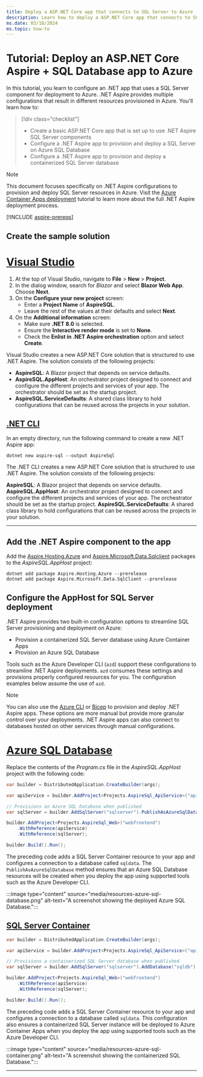 ```yaml
---
title: Deploy a ASP.NET Core app that connects to SQL Server to Azure
description: Learn how to deploy a ASP.NET Core app that connects to SQL Server to Azure
ms.date: 03/18/2024
ms.topic: how-to
---
```


# Tutorial: Deploy an ASP.NET Core Aspire + SQL Database app to Azure

In this tutorial, you learn to configure an .NET app that uses a SQL Server component for deployment to Azure. .NET Aspire provides multiple configurations that result in different resources provisioned in Azure. You'll learn how to:

> [!div class="checklist"]
>
> - Create a basic ASP.NET Core app that is set up to use .NET Aspire SQL Server components
> - Configure a .NET Aspire app to provision and deploy a SQL Server on Azure SQL Database
> - Configure a .NET Aspire app to provision and deploy a containerized SQL Server database

> [!NOTE]
> This document focuses specifically on .NET Aspire configurations to provision and deploy SQL Server resources in Azure. Visit the [Azure Container Apps deployment](/dotnet/aspire/deployment/azure/aca-deployment?branch=pr-en-us-532&tabs=visual-studio%2Clinux%2Cpowershell&pivots=azure-azd) tutorial to learn more about the full .NET  Aspire deployment process.

[!INCLUDE [aspire-prereqs](../includes/aspire-prereqs.md)]

## Create the sample solution

# [Visual Studio](#tab/visual-studio)

1. At the top of Visual Studio, navigate to **File** > **New** > **Project**.
1. In the dialog window, search for *Blazor* and select **Blazor Web App**. Choose **Next**.
1. On the **Configure your new project** screen:
    - Enter a **Project Name** of **AspireSQL**.
    - Leave the rest of the values at their defaults and select **Next**.
1. On the **Additional information** screen:
    - Make sure **.NET 8.0** is selected.
    - Ensure the **Interactive render mode** is set to **None**.
    - Check the **Enlist in .NET Aspire orchestration** option and select **Create**.

Visual Studio creates a new ASP.NET Core solution that is structured to use .NET Aspire. The solution consists of the following projects:

- **AspireSQL**: A Blazor project that depends on service defaults.
- **AspireSQL.AppHost**: An orchestrator project designed to connect and configure the different projects and services of your app. The orchestrator should be set as the startup project.
- **AspireSQL.ServiceDefaults**: A shared class library to hold configurations that can be reused across the projects in your solution.

## [.NET CLI](#tab/cli)

In an empty directory, run the following command to create a new .NET Aspire app:

```dotnetcli
dotnet new aspire-sql --output AspireSql
```

The .NET CLI creates a new ASP.NET Core solution that is structured to use .NET Aspire. The solution consists of the following projects:

**AspireSQL**: A Blazor project that depends on service defaults.
**AspireSQL.AppHost**: An orchestrator project designed to connect and configure the different projects and services of your app. The orchestrator should be set as the startup project.
**AspireSQL.ServiceDefaults**: A shared class library to hold configurations that can be reused across the projects in your solution.

---

## Add the .NET Aspire component to the app

Add the [Aspire.Hosting.Azure](https://www.nuget.org/packages/Aspire.Hosting.Azure/8.0.0-preview.4.24156.9) and [Aspire.Microsoft.Data.Sqlclient](https://www.nuget.org/packages/Aspire.Microsoft.Data.SqlClient/8.0.0-preview.4.24156.9) packages to the _AspireSQL.AppHost_ project:

```dotnetcli
dotnet add package Aspire.Hosting.Azure --prerelease
dotnet add package Aspire.Microsoft.Data.SqlClient --prerelease
```

## Configure the AppHost for SQL Server deployment

.NET Aspire provides two built-in configuration options to streamline SQL Server provisioning and deployment on Azure:

- Provision a containerized SQL Server database using Azure Container Apps
- Provision an Azure SQL Database

Tools such as the Azure Developer CLI (`azd`) support these configurations to streamline .NET Aspire deployments. `azd` consumes these settings and provisions properly configured resources for you. The configuration examples below assume the use of `azd`.

> [!NOTE]
> You can also use the [Azure CLI](/dotnet/aspire/deployment/azure/aca-deployment?branch=pr-en-us-532&tabs=visual-studio%2Clinux%2Cpowershell&pivots=azure-cli) or [Bicep](/dotnet/aspire/deployment/azure/aca-deployment?branch=pr-en-us-532&tabs=visual-studio%2Clinux%2Cpowershell&pivots=azure-bicep) to provision and deploy .NET Aspire apps. These options are more manual but provide more granular control over your deployments. .NET Aspire apps can also connect to databases hosted on other services through manual configurations.

# [Azure SQL Database](#tab/azure-sql)

Replace the contents of the _Program.cs_ file in the _AspireSQL.AppHost_ project with the following code:

```csharp
var builder = DistributedApplication.CreateBuilder(args);

var apiService = builder.AddProject<Projects.AspireSql_ApiService>("apiservice");

// Provisions an Azure SQL Database when published
var sqlServer = builder.AddSqlServer("sqlserver").PublishAsAzureSqlDatabase().AddDatabase("sqldb");

builder.AddProject<Projects.AspireSql_Web>("webfrontend")
    .WithReference(apiService)
    .WithReference(sqlServer);

builder.Build().Run();
```

The preceding code adds a SQL Server Container resource to your app and configures a connection to a database called `sqldata`. The `PublishAsAzureSqlDatabase` method ensures that an Azure SQL Database resources will be created when you deploy the app using supported tools such as the Azure Developer CLI.

:::image type="content" source="media/resources-azure-sql-database.png" alt-text="A screenshot showing the deployed Azure SQL Database.":::

## [SQL Server Container](#tab/sql-container)

```csharp
var builder = DistributedApplication.CreateBuilder(args);

var apiService = builder.AddProject<Projects.AspireSql_ApiService>("apiservice");

// Provisions a containerized SQL Server database when published
var sqlServer = builder.AddSqlServer("sqlserver").AddDatabase("sqldb");

builder.AddProject<Projects.AspireSql_Web>("webfrontend")
    .WithReference(apiService)
    .WithReference(sqlServer);

builder.Build().Run();
```

The preceding code adds a SQL Server Container resource to your app and configures a connection to a database called `sqldata`. This configuration also ensures a containerized SQL Server instance will be deployed to Azure Container Apps when you deploy the app using supported tools such as the Azure Developer CLI.

:::image type="content" source="media/resources-azure-sql-container.png" alt-text="A screenshot showing the containerized SQL Database.":::

---
